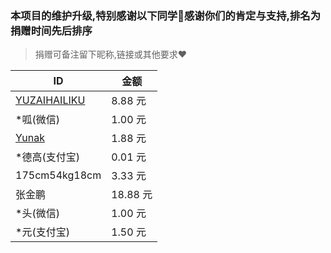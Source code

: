 ### 本项目的维护升级,特别感谢以下同学🌹感谢你们的肯定与支持,排名为捐赠时间先后排序

> 捐赠可备注留下昵称,链接或其他要求❤️

| ID                                              | 金额    |
| ----------------------------------------------- | ------- |
| [YUZAIHAILIKU](https://github.com/YUZAIHAILIKU) | 8.88 元 |
|    *呱(微信)         | 1.00 元   |
|     [Yunak](https://github.com/Yunak)                                      | 1.88 元   |
|    *德高(支付宝)                                          | 0.01 元   |
|  175cm54kg18cm| 3.33 元 |
|       张金鹏                                             | 18.88 元  |
|       *头(微信)                                             | 1.00 元  |
|       *元(支付宝)                                             | 1.50 元  |

